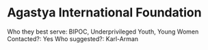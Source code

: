 # Agastya International Foundation

Who they best serve: BIPOC, Underprivileged Youth, Young Women
Contacted?: Yes
Who suggested?: Karl-Arman